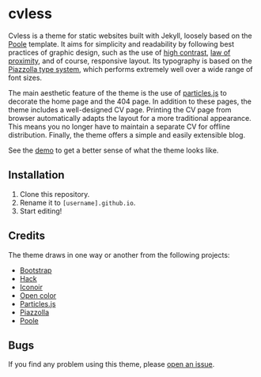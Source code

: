 # cvless

Cvless is a theme for static websites built with Jekyll, loosely based on the [Poole](https://getpoole.com/) template. It aims for simplicity and readability by following best practices of graphic design, such as the use of [high contrast](https://www.contrastrebellion.com), [law of proximity](https://lawsofux.com/law-of-proximity), and of course, responsive layout. Its typography is based on the [Piazzolla type system](https://piazzolla.huertatipografica.com/), which performs extremely well over a wide range of font sizes.

The main aesthetic feature of the theme is the use of [particles.js](https://vincentgarreau.com/particles.js/) to decorate the home page and the 404 page. In addition to these pages, the theme includes a well-designed CV page. Printing the CV page from browser automatically adapts the layout for a more traditional appearance. This means you no longer have to maintain a separate CV for offline distribution. Finally, the theme offers a simple and easily extensible blog.

See the [demo](https://cvless.netlify.app) to get a better sense of what the theme looks like.

## Installation

1.  Clone this repository.
2.  Rename it to `[username].github.io`.
3.  Start editing!

## Credits

The theme draws in one way or another from the following projects:

-   [Bootstrap](https://getbootstrap.com/)
-   [Hack](https://sourcefoundry.org/hack/)
-   [Iconoir](https://iconoir.com/)
-   [Open color](https://yeun.github.io/open-color/)
-   [Particles.js](https://vincentgarreau.com/particles.js/)
-   [Piazzolla](https://piazzolla.huertatipografica.com/)
-   [Poole](https://getpoole.com/)

## Bugs

If you find any problem using this theme, please [open an issue](https://github.com/piazzai/cvless/issues).
